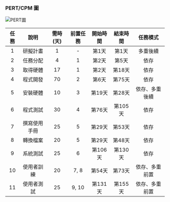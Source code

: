 ### PERT/CPM 圖
![PERT圖](image/PERT圖.PNG)








| 任務 | 說明           | 需時(天) | 前置任務    | 開始時間 | 結束時間 | 任務模式                |
|:------:|:----------------:|:----------:|:--------------:|:----------:|:----------:|:-------------------------:|
| 1    | 研擬計畫       | 1        | -           | 第1天    | 第1天    | 多重後續                |
| 2    | 任務分配       | 4        | 1            | 第2天    | 第5天    | 依存                    |
| 3    | 取得硬體       | 17       | 1            | 第2天    | 第18天   | 依存                    |
| 4    | 程式開發       | 70       | 2            | 第6天    | 第75天   | 依存                    |
| 5    | 安裝硬體       | 10       | 3            | 第19天   | 第28天   | 依存、多重後續                    |
| 6    | 程式測試       | 30       | 4            | 第76天   | 第105天  | 依存                    |
| 7    | 撰寫使用手冊   | 25       | 5            | 第29天   | 第53天   | 依存                    |
| 8    | 轉換檔案       | 20       | 5            | 第29天   | 第48天   | 依存                    |
| 9    | 系統測試       | 25       | 6            | 第106天  | 第130天  | 依存                    |
| 10   | 使用者訓練     | 20       | 7, 8      | 第54天   | 第73天   | 依存、多重前置                    |
| 11   | 使用者測試     | 25       | 9, 10      | 第131天  | 第155天  | 依存、多重前置                  |
